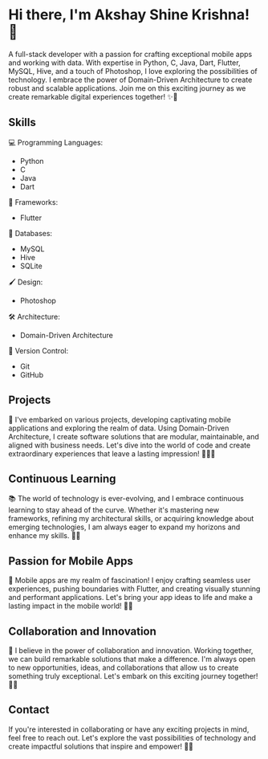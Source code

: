 # Hi there, I'm Akshay Shine Krishna! 👋
A full-stack developer with a passion for crafting exceptional mobile apps and working with data. With expertise in Python, C, Java, Dart, Flutter, MySQL, Hive, and a touch of Photoshop, I love exploring the possibilities of technology. I embrace the power of Domain-Driven Architecture to create robust and scalable applications. Join me on this exciting journey as we create remarkable digital experiences together! ✨🚀

## Skills
💻 Programming Languages:
   - Python
   - C
   - Java
   - Dart

📱 Frameworks:
   - Flutter

🔮 Databases:
   - MySQL
   - Hive
   - SQLite

🖌️ Design:
   - Photoshop

🛠️ Architecture:
   - Domain-Driven Architecture

🚀 Version Control:
   - Git
   - GitHub

## Projects
🌟 I've embarked on various projects, developing captivating mobile applications and exploring the realm of data. Using Domain-Driven Architecture, I create software solutions that are modular, maintainable, and aligned with business needs. Let's dive into the world of code and create extraordinary experiences that leave a lasting impression! 📱🚀✨

## Continuous Learning
📚 The world of technology is ever-evolving, and I embrace continuous learning to stay ahead of the curve. Whether it's mastering new frameworks, refining my architectural skills, or acquiring knowledge about emerging technologies, I am always eager to expand my horizons and enhance my skills. 🧠💡

## Passion for Mobile Apps
📱 Mobile apps are my realm of fascination! I enjoy crafting seamless user experiences, pushing boundaries with Flutter, and creating visually stunning and performant applications. Let's bring your app ideas to life and make a lasting impact in the mobile world! 🌟📱

## Collaboration and Innovation
🤝 I believe in the power of collaboration and innovation. Working together, we can build remarkable solutions that make a difference. I'm always open to new opportunities, ideas, and collaborations that allow us to create something truly exceptional. Let's embark on this exciting journey together! 🌟🚀

## Contact
If you're interested in collaborating or have any exciting projects in mind, feel free to reach out. Let's explore the vast possibilities of technology and create impactful solutions that inspire and empower! 🌌✨

